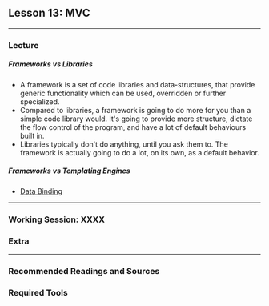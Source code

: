 ## Lesson 13: MVC



---

### Lecture

##### Frameworks vs Libraries

* A framework is a set of code libraries and data-structures, that provide generic functionality which can be used, overridden or further specialized.
* Compared to libraries, a framework is going to do more for you than a simple code library would. It's going to provide more structure, dictate the flow control of the program, and have a lot of default behaviours built in.
* Libraries typically don't do anything, until you ask them to. The framework is actually going to do a lot, on its own, as a default behavior.

##### Frameworks vs Templating Engines

* [Data Binding](https://docs.angularjs.org/guide/databinding)


---

### Working Session: XXXX


	
### Extra


---

### Recommended Readings and Sources




### Required Tools


